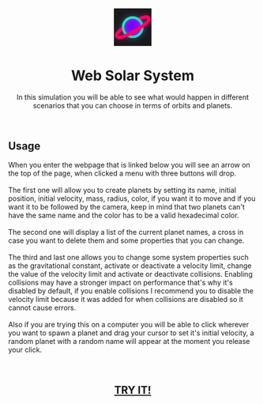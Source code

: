 <h3 align="center"><img src='https://raw.githubusercontent.com/JayexDesigns/web-solar-system/main/img/favicon.png' width='15%'></h3>
<h1 align="center">Web Solar System</h1>
<p align="center">In this simulation you will be able to see what would happen in different scenarios that you can choose in terms of orbits and planets.</p>
<br/>
<h2>Usage</h2>
<p>When you enter the webpage that is linked below you will see an arrow on the top of the page, when clicked a menu with three buttons will drop.
<br/><br/>
The first one will allow you to create planets by setting its name, initial position, initial velocity, mass, radius, color, if you want it to move and if you want it to be followed by the camera, keep in mind that two planets can't have the same name and the color has to be a valid hexadecimal color.
<br/><br/>
The second one will display a list of the current planet names, a cross in case you want to delete them and some properties that you can change.
<br/><br/>
The third and last one allows you to change some system properties such as the gravitational constant, activate or deactivate a velocity limit, change the value of the velocity limit and activate or deactivate collisions. Enabling collisions may have a stronger impact on performance that's why it's disabled by default, if you enable collisions I recommend you to disable the velocity limit because it was added for when collisions are disabled so it cannot cause errors.
<br/><br/>
Also if you are trying this on a computer you will be able to click wherever you want to spawn a planet and drag your cursor to set it's initial velocity, a random planet with a random name will appear at the moment you release your click.</p>
<br/>
<h2 align="center"><a href="https://jayexdesigns.github.io/web-solar-system/">TRY IT!</a></h2>
